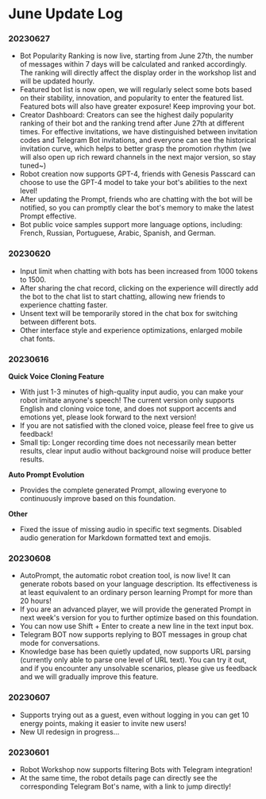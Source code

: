 # June Update Log

### 20230627

* Bot Popularity Ranking is now live, starting from June 27th, the number of messages within 7 days will be calculated and ranked accordingly. The ranking will directly affect the display order in the workshop list and will be updated hourly.
* Featured bot list is now open, we will regularly select some bots based on their stability, innovation, and popularity to enter the featured list. Featured bots will also have greater exposure! Keep improving your bot.
* Creator Dashboard: Creators can see the highest daily popularity ranking of their bot and the ranking trend after June 27th at different times. For effective invitations, we have distinguished between invitation codes and Telegram Bot invitations, and everyone can see the historical invitation curve, which helps to better grasp the promotion rhythm (we will also open up rich reward channels in the next major version, so stay tuned~)
* Robot creation now supports GPT-4, friends with Genesis Passcard can choose to use the GPT-4 model to take your bot's abilities to the next level!
* After updating the Prompt, friends who are chatting with the bot will be notified, so you can promptly clear the bot's memory to make the latest Prompt effective.
* Bot public voice samples support more language options, including: French, Russian, Portuguese, Arabic, Spanish, and German.

### 20230620

* Input limit when chatting with bots has been increased from 1000 tokens to 1500.
* After sharing the chat record, clicking on the experience will directly add the bot to the chat list to start chatting, allowing new friends to experience chatting faster.
* Unsent text will be temporarily stored in the chat box for switching between different bots.
* Other interface style and experience optimizations, enlarged mobile chat fonts.

### 20230616

**Quick Voice Cloning Feature**&#x20;

* With just 1-3 minutes of high-quality input audio, you can make your robot imitate anyone's speech! The current version only supports English and cloning voice tone, and does not support accents and emotions yet, please look forward to the next version!
* If you are not satisfied with the cloned voice, please feel free to give us feedback!
* Small tip: Longer recording time does not necessarily mean better results, clear input audio without background noise will produce better results.

**Auto Prompt Evolution**&#x20;

* Provides the complete generated Prompt, allowing everyone to continuously improve based on this foundation.

**Other**&#x20;

* Fixed the issue of missing audio in specific text segments. Disabled audio generation for Markdown formatted text and emojis.

### 20230608

* AutoPrompt, the automatic robot creation tool, is now live! It can generate robots based on your language description. Its effectiveness is at least equivalent to an ordinary person learning Prompt for more than 20 hours!
* If you are an advanced player, we will provide the generated Prompt in next week's version for you to further optimize based on this foundation.
* You can now use Shift + Enter to create a new line in the text input box.
* Telegram BOT now supports replying to BOT messages in group chat mode for conversations.
* Knowledge base has been quietly updated, now supports URL parsing (currently only able to parse one level of URL text). You can try it out, and if you encounter any unsolvable scenarios, please give us feedback and we will gradually improve this feature.

### 20230607

* Supports trying out as a guest, even without logging in you can get 10 energy points, making it easier to invite new users!
* New UI redesign in progress...

### 20230601

* Robot Workshop now supports filtering Bots with Telegram integration!
* At the same time, the robot details page can directly see the corresponding Telegram Bot's name, with a link to jump directly!